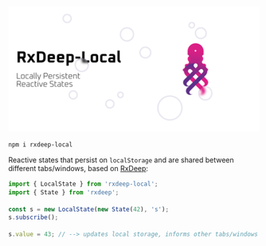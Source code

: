 ![banner](/rxdeep-local-banner.png)

```bash
npm i rxdeep-local
```

Reactive states that persist on `localStorage` and are shared between different tabs/windows, based on [RxDeep](https://loreanvictor.github.io/rxdeep/):

```ts
import { LocalState } from 'rxdeep-local';
import { State } from 'rxdeep';

const s = new LocalState(new State(42), 's');
s.subscribe();

s.value = 43; // --> updates local storage, informs other tabs/windows of the change.
```

